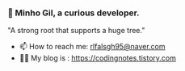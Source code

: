 ### 👋 Minho Gil, a curious developer.

"A strong root that supports a huge tree."
- 📫 How to reach me: rlfalsgh95@naver.com
- ✍🏼 My blog is : https://codingnotes.tistory.com

<!--
**rlfalsgh95/rlfalsgh95** is a ✨ _special_ ✨ repository because its `README.md` (this file) appears on your GitHub profile.

Here are some ideas to get you started:

- 🔭 I’m currently working on ...
- 🌱 I’m currently learning ...
- 👯 I’m looking to collaborate on ...
- 🤔 I’m looking for help with ...
- 💬 Ask me about ...
- 😄 Pronouns: ...
- ⚡ Fun fact: ...
-->

